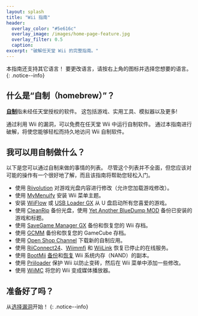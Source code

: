 ```yaml
---
layout: splash
title: "Wii 指南"
header:
  overlay_color: "#5e616c"
  overlay_image: /images/home-page-feature.jpg
  overlay_filter: 0.5
  caption:
excerpt: "破解任天堂 Wii 的完整指南。"
---
```


本指南还支持其它语言！ 要更改语言，请按右上角的图标并选择您想要的语言。
{: .notice--info}

## 什么是“自制（homebrew）”？

[**自制**](https://en.wikipedia.org/wiki/Homebrew_(video_games))指未经任天堂授权的软件。 这包括游戏、实用工具、模拟器以及更多!

通过利用 Wii 的漏洞，可以免费在任天堂 Wii 中运行自制软件。 通过本指南进行破解，将使您能够轻松而持久地访问 Wii 自制软件。

## 我可以用自制做什么？

以下是您可以通过自制来做的事情的列表。 尽管这个列表并不全面，但您应该对可能的操作有一个很好地了解，而且该指南将帮助您轻松入门。

- 使用 [Riivolution](riivolution) 对游戏光盘内容进行修改（允许您加载游戏修改）。
- 使用 [MyMenuify](themes) 安装 Wii 菜单主题。
- 安装 [WiiFlow](wiiflow) 或 [USB Loader GX](usbloadergx) 从 U 盘启动所有您喜爱的游戏。
- 使用 [CleanRip](/dump-games) 备份光盘，使用 [Yet Another BlueDump MOD](dump-wads) 备份已安装的游戏和标题。
- 使用 [SaveGame Manager GX](https://oscwii.org/library/app/savegame_manager_gx) 备份和恢复您的 Wii 存档。
- 使用 [GCMM](gcsaves) 备份和恢复您的 GameCube 存档。
- 使用 [Open Shop Channel](hbb) 下载新的自制应用。
- 使用 [RiiConnect24](riiconnect24)、[Wiimmfi](wiimmfi) 和 [WiiLink](wiilink) 恢复已停止的在线服务。
- 使用 [BootMii](hbc) [备份](bootmii)和[恢复](bootmiirecover) Wii 系统内存（NAND）的副本。
- 使用 [Priiloader](priiloader) 保护 Wii 以防止变砖，然后在 Wii 菜单中添加一些修改。
- 使用 [WiiMC](https://oscwii.org/library/app/wiimc-ss) 将您的 Wii 变成媒体播放器。

## 准备好了吗？

从[选择漏洞](get-started)开始！
{: .notice--info}
